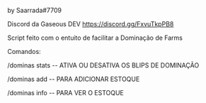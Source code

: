 by Saarrada#7709

Discord da Gaseous DEV https://discord.gg/FxvuTkpPB8

Script feito com o entuito de facilitar a Dominação de Farms

Comandos: 
<p>/dominas stats -- ATIVA OU DESATIVA OS BLIPS DE DOMINAÇÃO</p>
<p>/dominas add -- PARA ADICIONAR ESTOQUE</p>
<p>/dominas info -- PARA VER O ESTOQUE</p>
